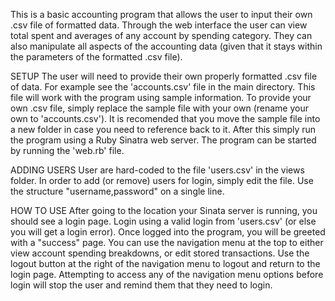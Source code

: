 This is a basic accounting program that allows the user to input their own .csv file of formatted data. Through the web interface the user can view total spent and averages of any account by spending category. They can also manipulate all aspects of the accounting data (given that it stays within the parameters of the formatted .csv file).

SETUP
The user will need to provide their own properly formatted .csv file of data. For example see the 'accounts.csv' file in the main directory. This file will work with the program using sample information. To provide your own .csv file, simply replace the sample file with your own (rename your own to 'accounts.csv'). It is recomended that you move the sample file into a new folder in case you need to reference back to it. After this simply run the program using a Ruby Sinatra web server. The program can be started by running the 'web.rb' file.

ADDING USERS
User are hard-coded to the file 'users.csv' in the views folder. In order to add (or remove) users for login, simply edit the file. Use the structure "username,password" on a single line.

HOW TO USE
After going to the location your Sinata server is running, you should see a login page. Login using a valid login from 'users.csv' (or else you will get a login error). Once logged into the program, you will be greeted with a "success" page. You can use the navigation menu at the top to either view account spending breakdowns, or edit stored transactions. Use the logout button at the right of the navigation menu to logout and return to the login page. Attempting to access any of the navigation menu options before login will stop the user and remind them that they need to login.